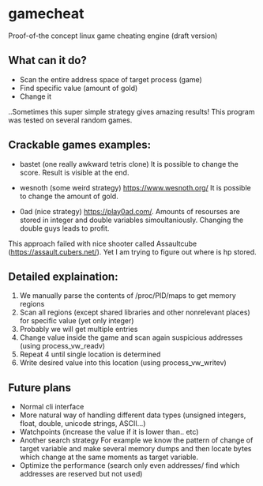 # gamecheat
Proof-of-the concept linux game cheating engine (draft version)

## What can it do?
  - Scan the entire address space of target process (game)
  - Find specific value (amount of gold)
  - Change it

..Sometimes this super simple strategy gives amazing results!
This program was tested on several random games.

## Crackable games examples:
  - bastet (one really awkward tetris clone)
   It is possible to change the score. Result is visible at the end.
   
  - wesnoth (some weird strategy) https://www.wesnoth.org/
   It is possible to change the amount of gold.
   
  - 0ad (nice strategy) https://play0ad.com/. 
  Amounts of resourses are stored in integer and double variables simoultaniously. 
  Changing the double guys leads to profit.

This approach failed with nice shooter called Assaultcube (https://assault.cubers.net/).
Yet I am trying to figure out where is hp stored.

## Detailed explaination:

1) We manually parse the contents of /proc/PID/maps to get memory regions
2) Scan all regions (except shared libraries and other nonrelevant places) for specific value (yet only integer)
3) Probably we will get multiple entries
4) Change value inside the game and scan again suspicious addresses (using process_vw_readv)
5) Repeat 4 until single location is determined
6) Write desired value into this location (using process_vw_writev)

## Future plans

- Normal cli interface
- More natural way of handling different data types (unsigned integers, float, double, unicode strings, ASCII...)
- Watchpoints (increase the value if it is lower than.. etc)
- Another search strategy 
  For example we know the pattern of change of target variable and make several memory dumps and then locate bytes which
  change at the same moments as target variable.
- Optimize the performance (search only even addresses/ find which addresses are reserved but not used)
